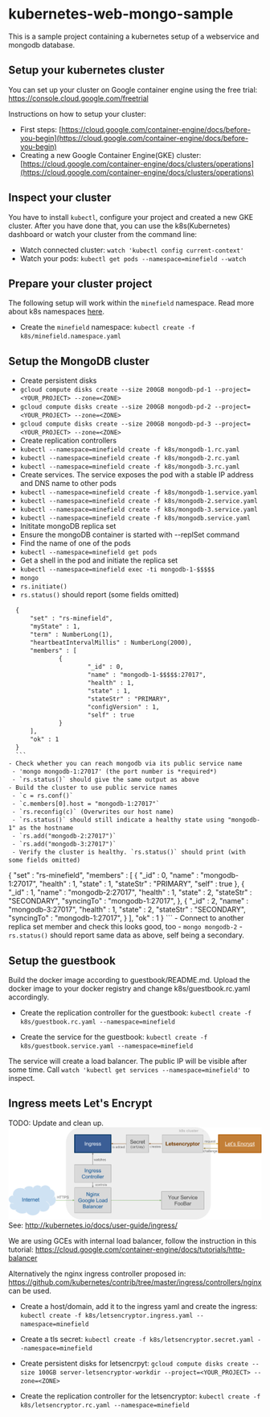 # kubernetes-web-mongo-sample
This is a sample project containing a kubernetes setup of a webservice and mongodb database.

## Setup your kubernetes cluster
You can set up your cluster on Google container engine using the free trial: https://console.cloud.google.com/freetrial

Instructions on how to setup your cluster:
- First steps: [https://cloud.google.com/container-engine/docs/before-you-begin](https://cloud.google.com/container-engine/docs/before-you-begin)
- Creating a new Google Container Engine(GKE) cluster: [https://cloud.google.com/container-engine/docs/clusters/operations](https://cloud.google.com/container-engine/docs/clusters/operations)

## Inspect your cluster
You have to install `kubectl`, configure your project and created a new GKE cluster. After you have done that, you can use the k8s(Kubernetes) dashboard or watch your cluster from the command line:
- Watch connected cluster:
    `watch 'kubectl config current-context'`
- Watch your pods:
    `kubectl get pods --namespace=minefield --watch`


## Prepare your cluster project
The following setup will work within the `minefield` namespace. Read more about k8s namespaces  [here](https://github.com/kubernetes/kubernetes/blob/release-1.2/docs/design/namespaces.md).

- Create the `minefield` namespace:
    `kubectl create -f k8s/minefield.namespace.yaml`


## Setup the MongoDB cluster
- Create persistent disks
 - `gcloud compute disks create --size 200GB mongodb-pd-1 --project=<YOUR_PROJECT> --zone=<ZONE>`
 - `gcloud compute disks create --size 200GB mongodb-pd-2 --project=<YOUR_PROJECT> --zone=<ZONE>`
 - `gcloud compute disks create --size 200GB mongodb-pd-3 --project=<YOUR_PROJECT> --zone=<ZONE>`
- Create replication controllers
 - `kubectl --namespace=minefield create -f k8s/mongodb-1.rc.yaml`
 - `kubectl --namespace=minefield create -f k8s/mongodb-2.rc.yaml`
 - `kubectl --namespace=minefield create -f k8s/mongodb-3.rc.yaml`
- Create services. The service exposes the pod with a stable IP address and DNS name to other pods
 - `kubectl --namespace=minefield create -f k8s/mongodb-1.service.yaml`
 - `kubectl --namespace=minefield create -f k8s/mongodb-2.service.yaml`
 - `kubectl --namespace=minefield create -f k8s/mongodb-3.service.yaml`
 - `kubectl --namespace=minefield create -f k8s/mongodb.service.yaml`
- Inititate mongoDB replica set
 - Ensure the mongoDB container is started with --replSet command
 - Find the name of one of the pods
  - `kubectl --namespace=minefield get pods`
 - Get a shell in the pod and initiate the replica set
  - `kubectl --namespace=minefield exec -ti mongodb-1-$$$$$`
  - `mongo`
  - `rs.initiate()`
  - `rs.status()` should report (some fields omitted)
  ```
    {
        "set" : "rs-minefield",
        "myState" : 1,
        "term" : NumberLong(1),
        "heartbeatIntervalMillis" : NumberLong(2000),
        "members" : [
                {
                        "_id" : 0,
                        "name" : "mongodb-1-$$$$$:27017",
                        "health" : 1,
                        "state" : 1,
                        "stateStr" : "PRIMARY",
                        "configVersion" : 1,
                        "self" : true
                }
        ],
        "ok" : 1
    }
    ```
  - Check whether you can reach mongodb via its public service name
   - 'mongo mongodb-1:27017' (the port number is *required*)
   - `rs.status()` should give the same output as above
  - Build the cluster to use public service names
   - `c = rs.conf()`
   - `c.members[0].host = "mongodb-1:27017"`
   - `rs.reconfig(c)` (Overwrites our host name)
   - `rs.status()` should still indicate a healthy state using "mongodb-1" as the hostname
   - `rs.add("mongodb-2:27017")`
   - `rs.add("mongodb-3:27017")`
   - Verify the cluster is healthy. `rs.status()` should print (with some fields omitted)
   ```
   {
        "set" : "rs-minefield",
        "members" : [
                {
                        "_id" : 0,
                        "name" : "mongodb-1:27017",
                        "health" : 1,
                        "state" : 1,
                        "stateStr" : "PRIMARY",
                        "self" : true
                },
                {
                        "_id" : 1,
                        "name" : "mongodb-2:27017",
                        "health" : 1,
                        "state" : 2,
                        "stateStr" : "SECONDARY",
                        "syncingTo" : "mongodb-1:27017",
                },
                {
                        "_id" : 2,
                        "name" : "mongodb-3:27017",
                        "health" : 1,
                        "state" : 2,
                        "stateStr" : "SECONDARY",
                        "syncingTo" : "mongodb-1:27017",
                }
        ],
        "ok" : 1
    }
    ```
    - Connect to another replica set member and check this looks good, too
     - `mongo mongodb-2`
     - `rs.status()` should report same data as above, self being a secondary.


## Setup the guestbook
Build the docker image according to guestbook/README.md. Upload the docker image to your docker registry and change k8s/guestbook.rc.yaml accordingly.

- Create the replication controller for the guestbook:
    `kubectl create -f k8s/guestbook.rc.yaml --namespace=minefield`
    
- Create the service for the guestbook:
    `kubectl create -f k8s/guestbook.service.yaml --namespace=minefield`

The service will create a load balancer. The public IP will be visible after some time. Call `watch 'kubectl get services --namespace=minefield'` to inspect.

## Ingress meets Let's Encrypt
TODO: Update and clean up.
![Ingress meets Let's Encrypt](letsencryptor/letsencryptor.svg)
See: http://kubernetes.io/docs/user-guide/ingress/

We are using GCEs with internal load balancer, follow the instruction in this tutorial:
https://cloud.google.com/container-engine/docs/tutorials/http-balancer

Alternatively the nginx ingress controller proposed in: https://github.com/kubernetes/contrib/tree/master/ingress/controllers/nginx can be used.


- Create a host/domain, add it to the ingress yaml and create the ingress:
    `kubectl create -f k8s/letsencryptor.ingress.yaml --namespace=minefield`
    
- Create a tls secret:
    `kubectl create -f k8s/letsencryptor.secret.yaml --namespace=minefield`

- Create persistent disks for letsencrpyt:
    `gcloud compute disks create --size 100GB server-letsencryptor-workdir --project=<YOUR_PROJECT> --zone=<ZONE>`

- Create the replication controller for the letsencryptor:
    `kubectl create -f k8s/letsencryptor.rc.yaml --namespace=minefield`
